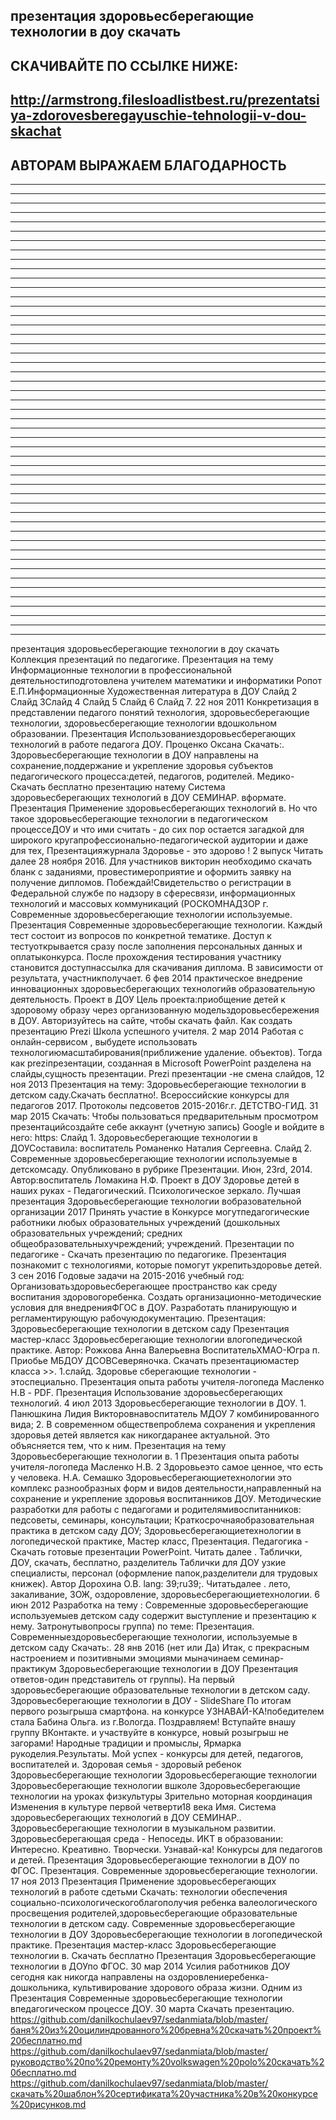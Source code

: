 презентация здоровьесберегающие технологии в доу скачать
--------------------------------------------------
СКАЧИВАЙТЕ ПО ССЫЛКЕ НИЖЕ:
--------------------------------------------------
http://armstrong.filesloadlistbest.ru/prezentatsiya-zdorovesberegayuschie-tehnologii-v-dou-skachat
--------------------------------------------------
АВТОРАМ ВЫРАЖАЕМ БЛАГОДАРНОСТЬ
--------------------------------------------------
--------------------------------------------------
--------------------------------------------------
--------------------------------------------------
--------------------------------------------------
--------------------------------------------------
--------------------------------------------------
--------------------------------------------------
--------------------------------------------------
--------------------------------------------------
--------------------------------------------------
--------------------------------------------------
--------------------------------------------------
--------------------------------------------------
--------------------------------------------------
--------------------------------------------------
--------------------------------------------------
--------------------------------------------------
--------------------------------------------------
--------------------------------------------------
--------------------------------------------------
--------------------------------------------------
--------------------------------------------------
--------------------------------------------------
--------------------------------------------------
--------------------------------------------------
--------------------------------------------------
--------------------------------------------------
--------------------------------------------------
--------------------------------------------------
--------------------------------------------------
--------------------------------------------------
--------------------------------------------------
--------------------------------------------------
--------------------------------------------------
--------------------------------------------------
--------------------------------------------------
--------------------------------------------------
--------------------------------------------------
--------------------------------------------------
--------------------------------------------------
--------------------------------------------------
--------------------------------------------------
--------------------------------------------------
--------------------------------------------------
--------------------------------------------------
--------------------------------------------------
--------------------------------------------------
--------------------------------------------------
--------------------------------------------------
презентация здоровьесберегающие технологии в доу скачать Коллекция презентаций по педагогике.  Презентация на тему Информационные технологии в профессиональной деятельностиподготовлена учителем математики и информатики Ропот Е.П.Информационные  Художественная литература в ДОУ Слайд 2 Слайд 3Слайд 4 Слайд 5 Слайд 6 Слайд 7. 22 ноя 2011  Конкретизация в представлении педагого понятий технология, здоровьесберегающие технологии, здоровьесберегающие технологии вдошкольном образовании.  Презентация Использованиездоровьесберегающих технологий в работе педагога ДОУ. Проценко Оксана Скачать:. Здоровьесберегающие технологии в ДОУ направлены на сохранение,поддержание и укрепление здоровья субъектов педагогического процесса:детей, педагогов, родителей. Медико-  Скачать бесплатно презентацию натему Система здоровьесберегающих технологий в ДОУ СЕМИНАР. вформате. Презентация Применение здоровьесберегающих технологий в. Но что такое здоровьесберегающие технологии в педагогическом процессеДОУ и что ими считать - до сих пор остается загадкой для широкого кругапрофессионально-педагогической аудитории и даже для тех,  Презентацияжурнала Здоровье - это здорово ! 2 выпуск  Читать далее 28 ноября 2016. Для участников викторин необходимо скачать бланк с заданиями, провестимероприятие и оформить заявку на получение дипломов.  Побеждай!Свидетельство о регистрации в Федеральной службе по надзору в сфересвязи, информационных технологий и массовых коммуникаций (РОСКОМНАДЗОР г. Современные здоровьесберегающие технологии используемые. Презентация Современные здоровьесберегающие технологии. Каждый тест состоит из вопросов по конкретной тематике. Доступ к тестуоткрывается сразу после заполнения персональных данных и оплатыконкурса. После прохождения тестирования участнику становится доступнассылка для скачивания диплома. В зависимости от результата, участникполучает. 6 фев 2014  практическое внедрение инновационных здоровьесберегающих технологийв образовательную деятельность. Проект в ДОУ  Цель проекта:приобщение детей к здоровому образу через организованную модельздоровьесбережения в ДОУ.  Авторизуйтесь на сайте, чтобы скачать файл. Как создать презентацию Prezi  Школа успешного учителя. 2 мар 2014  Работая с онлайн-сервисом  , выбудете использовать технологиюмасштабирования(приближение  удаление. объектов). Тогда как preziпрезентации, созданная в Microsoft PowerPoint разделена на слайды,сущность презентации. Prezi презентации -не смена слайдов,
12 ноя 2013  Презентация на тему: Здоровьесберегающие технологии в детском саду.Скачать бесплатно!. Всероссийские конкурсы для педагогов 2017. Протоколы педсоветов 2015-2016г.г.  ДЕТСТВО-ГИД. 31 мар 2015  Скачать:  Чтобы пользоваться предварительным просмотром презентацийсоздайте себе аккаунт (учетную запись) Google и войдите в него: https:  Слайд 1. Здоровьесберегающие технологии в ДОУСоставила: воспитатель Романенко Наталия Сергеевна. Слайд 2. Современные здоровьесберегающие технологии используемые в детскомсаду. Опубликовано в рубрике Презентации. Июн, 23rd, 2014. Автор:воспитатель Ломакина Н.Ф. Проект в ДОУ Здоровье детей в наших руках - Педагогический. Психологическое зеркало. Лучшая презентация Здоровьесберегающие технологии вобразовательной организации  2017  Принять участие в Конкурсе могутпедагогические работники любых образовательных учреждений (дошкольных образовательных учреждений; средних общеобразовательныхучреждений; учреждений. Презентации по педагогике - Скачать презентацию по педагогике. Презентация познакомит с технологиями, которые помогут укрепитьздоровье детей. 3 сен 2016  Годовые задачи на 2015-2016 учебный год: Организоватьздоровьесберегающее пространство как среду воспитания здоровогоребенка. Создать организационно-методические условия для внедренияФГОС в ДОУ. Разработать планирующую и регламентирующую рабочуюдокументацию. Презентация: Здоровьесберегающие технологии в детском саду
Презентация мастер-класс Здоровьесберегающие технологии влогопедической практике. Автор: Рожкова Анна Валерьевна ВоспитательХМАО-Югра п. Приобье МБДОУ ДСОВСеверяночка. Скачать презентациюмастер класса >>. 1.слайд. Здоровье сберегающие технологии - этоспециально. Презентация опыта работы учителя-логопеда Масленко Н.В - PDF. Презентация Использование здоровьесберегающих технологий. 4 июл 2013  Здоровьесберегающие технологии в ДОУ. 1. Панюшкина Лидия Викторовнавоспитатель МДОУ 7 комбинированного вида; 2. В современном обществепроблема сохранения и укрепления здоровья детей является как никогдаранее актуальной. Это объясняется тем, что к ним. Презентация на тему Здоровьесберегающие технологии в. 1 Презентация опыта работы учителя-логопеда Масленко Н.В. 2 Здоровьеэто самое ценное, что есть у человека. Н.А. Семашко Здоровьесберегающиетехнологии это комплекс разнообразных форм и видов деятельности,направленный на сохранение и укрепление здоровья воспитанников ДОУ. Методические разработки для работы с педагогами и родителямивоспитанников: педсоветы, семинары, консультации; Краткосрочнаяобразовательная практика в детском саду ДОУ; Здоровьесберегающиетехнологии в логопедической практике, Мастер класс, Презентация. Педагогика - Скачать готовые презентации PowerPoint. Читать далее . Таблички, ДОУ, скачать, бесплатно, разделитель Таблички для ДОУ  узкие специалисты, персонал (оформление папок,разделители для трудовых книжек). Автор Дорохина О.В.  lang: 39;ru39;. Читатьдалее . лето, закаливание, ЗОЖ, оздоровление, здоровьесберегающиетехнологии. 6 июн 2012  Разработка на тему :  Современные здоровьесберегающие используемыев детском саду содержит выступление и презентацию к нему. Затронутывопросы  группа) по теме: Презентация. Современныездоровьесберегающие технологии, используемые в детском саду  Скачать:. 28 янв 2016  (нет или Да) Итак, с прекрасным настроением и позитивными эмоциями мыначинаем семинар-практикум Здоровьесберегающие технологии в ДОУ Презентация ответов-один представитель от группы). На первый здоровьесберегающие образовательные технологии в детском саду. Здоровьесберегающие технологии в ДОУ - SlideShare
По итогам первого розыгрыша смартфона. на конкурсе УЗНАВАЙ-КА!победителем стала Бабина Ольга. из г.Вологда. Поздравляем! Вступайте внашу группу ВКонтакте. и участвуйте в конкурсе, новый розыгрыш не загорами! Народные традиции и промыслы, Ярмарка рукоделия.Результаты. Мой успех - конкурсы для детей, педагогов, воспитателей и. Здоровая семья - здоровый ребенок  Здоровьесберегающие технологии Здоровьесберегающие технологии  Здоровьесберегающие технологии вшколе  Здоровьесберегающие технологии на уроках физкультуры Зрительно моторная координация  Изменения в культуре первой четверти18 века  Имя. Система здоровьесберегающих технологий в ДОУ СЕМИНАР.. Здоровьесберегающие технологии в музыкальном развитии. Здоровьесберегающая среда - Непоседы. ИКТ в образовании: Интересно. Креативно. Творчески. Узнавай-ка! Конкурсы для педагогов и детей. Презентация Здоровьесберегающие технологии в ДОУ по ФГОС. Презентация. Современные здоровьесберегающие технологии. 17 ноя 2013  Презентация Применение здоровьесберегающих технологий в работе сдетьми  Скачать:  технологии обеспечения социально-психологическогоблагополучия ребенка валеологического просвещения родителей,здоровьесберегающие образовательные технологии в детском саду. Современные здоровьесберегающие технологии в ДОУ
Здоровьесберегающие технологии в логопедической практике. Презентация мастер-класс Здоровьесберегающие технологии в. Скачать бесплатно Презентация Здоровьесберегающие технологии в ДОУпо ФГОС. 30 мар 2014  Усилия работников ДОУ сегодня как никогда направлены на оздоровлениеребенка-дошкольника, культивирование здорового образа жизни. Одним из Презентация Современные здоровьесберегающие технологии впедагогическом процессе ДОУ. 30 марта  Скачать презентацию.
https://github.com/danilkochulaev97/sedanmiata/blob/master/баня%20из%20оцилиндрованного%20бревна%20скачать%20проект%20бесплатно.md
https://github.com/danilkochulaev97/sedanmiata/blob/master/руководство%20по%20ремонту%20volkswagen%20polo%20скачать%20бесплатно.md
https://github.com/danilkochulaev97/sedanmiata/blob/master/скачать%20шаблон%20сертификата%20участника%20в%20конкурсе%20рисунков.md